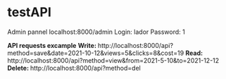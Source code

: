 # testAPI
Admin pannel localhost:8000/admin
Login: lador
Password: 1

<b>API requests excample</b>
<b>Write: </b>http://localhost:8000/api?method=save&date=2021-10-12&views=5&clicks=8&cost=19
<b>Read: </b>http://localhost:8000/api?method=view&from=2021-5-10&to=2021-12-12
<b>Delete: </b>http://localhost:8000/api?method=del
